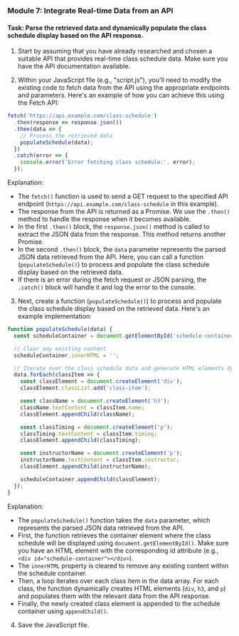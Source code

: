 

### Module 7: Integrate Real-time Data from an API

#### Task: Parse the retrieved data and dynamically populate the class schedule display based on the API response.

1. Start by assuming that you have already researched and chosen a suitable API that provides real-time class schedule data. Make sure you have the API documentation available.

2. Within your JavaScript file (e.g., "script.js"), you'll need to modify the existing code to fetch data from the API using the appropriate endpoints and parameters. Here's an example of how you can achieve this using the Fetch API:

```javascript
fetch('https://api.example.com/class-schedule')
  .then(response => response.json())
  .then(data => {
    // Process the retrieved data
    populateSchedule(data);
  })
  .catch(error => {
    console.error('Error fetching class schedule:', error);
  });
```

Explanation:
- The `fetch()` function is used to send a GET request to the specified API endpoint (`https://api.example.com/class-schedule` in this example).
- The response from the API is returned as a Promise. We use the `.then()` method to handle the response when it becomes available.
- In the first `.then()` block, the `response.json()` method is called to extract the JSON data from the response. This method returns another Promise.
- In the second `.then()` block, the `data` parameter represents the parsed JSON data retrieved from the API. Here, you can call a function (`populateSchedule()`) to process and populate the class schedule display based on the retrieved data.
- If there is an error during the fetch request or JSON parsing, the `.catch()` block will handle it and log the error to the console.

3. Next, create a function (`populateSchedule()`) to process and populate the class schedule display based on the retrieved data. Here's an example implementation:

```javascript
function populateSchedule(data) {
  const scheduleContainer = document.getElementById('schedule-container');

  // Clear any existing content
  scheduleContainer.innerHTML = '';

  // Iterate over the class schedule data and generate HTML elements dynamically
  data.forEach(classItem => {
    const classElement = document.createElement('div');
    classElement.classList.add('class-item');

    const className = document.createElement('h3');
    className.textContent = classItem.name;
    classElement.appendChild(className);

    const classTiming = document.createElement('p');
    classTiming.textContent = classItem.timing;
    classElement.appendChild(classTiming);

    const instructorName = document.createElement('p');
    instructorName.textContent = classItem.instructor;
    classElement.appendChild(instructorName);

    scheduleContainer.appendChild(classElement);
  });
}
```

Explanation:
- The `populateSchedule()` function takes the `data` parameter, which represents the parsed JSON data retrieved from the API.
- First, the function retrieves the container element where the class schedule will be displayed using `document.getElementById()`. Make sure you have an HTML element with the corresponding id attribute (e.g., `<div id="schedule-container"></div>`).
- The `innerHTML` property is cleared to remove any existing content within the schedule container.
- Then, a loop iterates over each class item in the data array. For each class, the function dynamically creates HTML elements (`div`, `h3`, and `p`) and populates them with the relevant data from the API response.
- Finally, the newly created class element is appended to the schedule container using `appendChild()`.

4. Save the JavaScript file.
